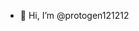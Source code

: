 - 👋 Hi, I’m @protogen121212
<!---
protogen121212/protogen121212 is a ✨ special ✨ repository because its `README.md` (this file) appears on your GitHub profile.
You can click the Preview link to take a look at your changes.
--->
